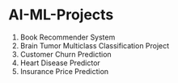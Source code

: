 # AI-ML-Projects

1. Book Recommender System
2. Brain Tumor Multiclass Classification Project
3. Customer Churn Prediction
4. Heart Disease Predictor
5. Insurance Price Prediction
